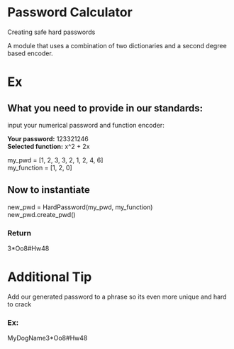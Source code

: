 # Password Calculator
Creating safe hard passwords

A module that uses a combination of two dictionaries and a second degree based encoder.


<h1>Ex</h1> 

<h2> What you need to provide in our standards: </h2>

input your numerical password and function encoder: </br>

<strong>Your password:</strong> 123321246 </br>
<strong>Selected function:</strong> x^2 + 2x </br>

  my_pwd = [1, 2, 3, 3, 2, 1, 2, 4, 6] </br>
  my_function = [1, 2, 0]

<h2>Now to instantiate</h2>

  new_pwd = HardPassword(my_pwd, my_function) </br>
  new_pwd.create_pwd() </br>
 
 <h3>Return</h3>
 3*Oo8#Hw48

<h1> Additional Tip </h1>
Add our generated password to a phrase so its even more unique and hard to crack

<h3>Ex:</h3>
MyDogName3*Oo8#Hw48
